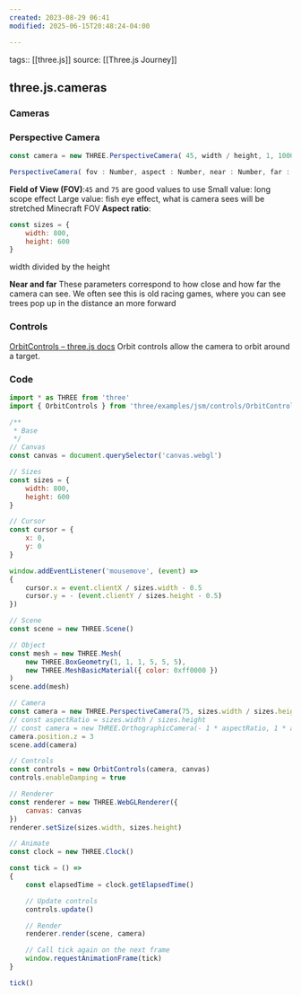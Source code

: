 ```yaml
---
created: 2023-08-29 06:41
modified: 2025-06-15T20:48:24-04:00

---
```

tags:: [[three.js]]
source: [[Three.js Journey]]

## three.js.cameras

### Cameras

### Perspective Camera
```javascript
const camera = new THREE.PerspectiveCamera( 45, width / height, 1, 1000 ); scene.add( camera );
```
```javascript
PerspectiveCamera( fov : Number, aspect : Number, near : Number, far : Number )
```
**Field of View (FOV)**:`45` and `75` are good values to use
	Small value: long scope effect
	Large value: fish eye effect, what is camera sees will be stretched
	Minecraft FOV
**Aspect ratio**:
```javascript
const sizes = {
    width: 800,
    height: 600
}
```
width divided by the height

**Near and far**
These parameters correspond to how close and how far the camera can see.
We often see this is old racing games, where you can see trees pop up in the distance an more forward
### Controls
[OrbitControls – three.js docs](https://threejs.org/docs/index.html#examples/en/controls/OrbitControls)
	Orbit controls allow the camera to orbit around a target.
### Code
```javascript
import * as THREE from 'three'
import { OrbitControls } from 'three/examples/jsm/controls/OrbitControls.js'

/**
 * Base
 */
// Canvas
const canvas = document.querySelector('canvas.webgl')

// Sizes
const sizes = {
    width: 800,
    height: 600
}

// Cursor
const cursor = {
    x: 0,
    y: 0
}

window.addEventListener('mousemove', (event) =>
{
    cursor.x = event.clientX / sizes.width - 0.5
    cursor.y = - (event.clientY / sizes.height - 0.5)
})

// Scene
const scene = new THREE.Scene()

// Object
const mesh = new THREE.Mesh(
    new THREE.BoxGeometry(1, 1, 1, 5, 5, 5),
    new THREE.MeshBasicMaterial({ color: 0xff0000 })
)
scene.add(mesh)

// Camera
const camera = new THREE.PerspectiveCamera(75, sizes.width / sizes.height, 0.1, 100)
// const aspectRatio = sizes.width / sizes.height
// const camera = new THREE.OrthographicCamera(- 1 * aspectRatio, 1 * aspectRatio, 1, - 1, 0.1, 100)
camera.position.z = 3
scene.add(camera)

// Controls
const controls = new OrbitControls(camera, canvas)
controls.enableDamping = true

// Renderer
const renderer = new THREE.WebGLRenderer({
    canvas: canvas
})
renderer.setSize(sizes.width, sizes.height)

// Animate
const clock = new THREE.Clock()

const tick = () =>
{
    const elapsedTime = clock.getElapsedTime()

    // Update controls
    controls.update()

    // Render
    renderer.render(scene, camera)

    // Call tick again on the next frame
    window.requestAnimationFrame(tick)
}

tick()
```
